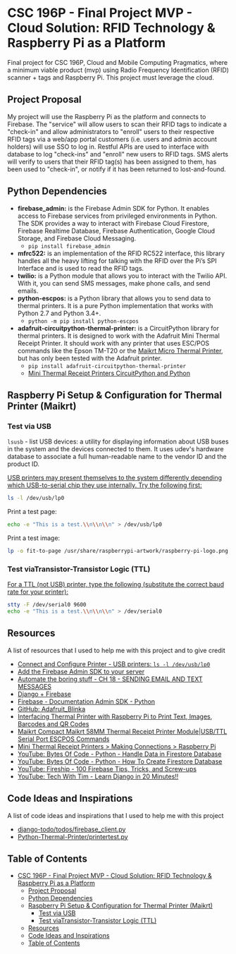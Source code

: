 # CSC 196P - Final Project MVP - Cloud Solution: RFID Technology & Raspberry Pi as a Platform

Final project for CSC 196P, Cloud and Mobile Computing Pragmatics, where a
minimum viable product (mvp) using Radio Frequency Identification (RFID)
scanner + tags and Raspberry Pi. This project must leverage the cloud.

## Project Proposal

My project will use the Raspberry Pi as the platform and connects to Firebase.
The "service" will allow users to scan their RFID tags to indicate a "check-in"
and allow administrators to "enroll" users to their respective RFID tags via a
web/app portal customers (i.e. users and admin account holders) will use SSO to
log in. Restful APIs are used to interface with database to log "check-ins" and
"enroll" new users to RFID tags. SMS alerts will verify to users that their
RFID tag(s) has been assigned to them, has been used to "check-in", or notify
if it has been returned to lost-and-found.

## Python Dependencies

- **firebase_admin:** is the Firebase Admin SDK for Python. It enables access
  to Firebase services from privileged environments in Python. The SDK provides
  a way to interact with Firebase Cloud Firestore, Firebase Realtime Database,
  Firebase Authentication, Google Cloud Storage, and Firebase Cloud Messaging.
  - `pip install firebase_admin`
- **mfrc522:** is an implementation of the RFID RC522 interface, this library
  handles all the heavy lifting for talking with the RFID over the Pi’s SPI
  Interface and is used to read the RFID tags.
- **twilio:** is a Python module that allows you to interact with the Twilio
  API. With it, you can send SMS messages, make phone calls, and send emails.
- **python-escpos:** is a Python library that allows you to send data to
  thermal printers. It is a pure Python implementation that works with Python
  2.7 and Python 3.4+.
  - `python -m pip install python-escpos`
- **adafruit-circuitpython-thermal-printer:** is a CircuitPython library for
  thermal printers. It is designed to work with the Adafruit Mini Thermal
  Receipt Printer. It should work with any printer that uses ESC/POS commands
  like the Epson TM-T20 or the [Maikrt Micro Thermal Printer](https://a.co/d/7SnoBkb),
  but has only been tested with the Adafruit printer.
  - `pip install adafruit-circuitpython-thermal-printer`
  - [Mini Thermal Receipt Printers CircuitPython and Python](https://learn.adafruit.com/mini-thermal-receipt-printer/circuitpython)

## Raspberry Pi Setup & Configuration for Thermal Printer (Maikrt)

### Test via USB

`lsusb` - list USB devices: a utility for displaying information about USB
buses in the system and the devices connected to them. It uses udev's hardware
database to associate a full human-readable name to the vendor ID and the
product ID.

[USB printers may present themselves to the system differently depending which USB-to-serial chip they use internally. Try the following first:](https://learn.adafruit.com/networked-thermal-printer-using-cups-and-raspberry-pi/connect-and-configure-printer#:~:text=USB%20printers%20may%20present%20themselves%20to%20the%20system%20differently%20depending%20which%20USB%2Dto%2Dserial%20chip%20they%20use%20internally.%20Try%20the%20following%20first%3A)

```bash
ls -l /dev/usb/lp0
```

Print a test page:

```bash
echo -e "This is a test.\\n\\n\\n" > /dev/usb/lp0
```

Print a test image:

```bash
lp -o fit-to-page /usr/share/raspberrypi-artwork/raspberry-pi-logo.png
```

### Test viaTransistor-Transistor Logic (TTL)

[For a TTL (not USB) printer, type the following (substitute the correct baud rate for your printer):](<https://learn.adafruit.com/networked-thermal-printer-using-cups-and-raspberry-pi/connect-and-configure-printer#:~:text=For%20a%20TTL%20(not%20USB)%20printer%2C%20type%20the%20following%20(substitute%20the%20correct%20baud%20rate%20for%20your%20printer)%3A>)

```bash
stty -F /dev/serial0 9600
echo -e "This is a test.\\n\\n\\n" > /dev/serial0
```

## Resources

A list of resources that I used to help me with this project and to give credit

- [Connect and Configure Printer - USB printers: `ls -l /dev/usb/lp0`](https://learn.adafruit.com/networked-thermal-printer-using-cups-and-raspberry-pi/connect-and-configure-printer#:~:text=USB%20printers%20may%20present%20themselves%20to%20the%20system%20differently%20depending%20which%20USB%2Dto%2Dserial%20chip%20they%20use%20internally.)
- [Add the Firebase Admin SDK to your server](https://firebase.google.com/docs/admin/setup)
- [Automate the boring stuff - CH 18 - SENDING EMAIL AND TEXT MESSAGES](https://automatetheboringstuff.com/2e/chapter18/)
- [Django + Firebase](https://forum.djangoproject.com/t/django-firebase/16628/2)
- [Firebase - Documentation Admin SDK - Python](https://firebase.google.com/docs/admin/setup#python_1)
- [GitHub: Adafruit_Blinka](https://github.com/adafruit/Adafruit_Blinka)
- [Interfacing Thermal Printer with Raspberry Pi to Print Text, Images, Barcodes and QR Codes](https://circuitdigest.com/microcontroller-projects/thermal-printer-interfacing-with-raspberry-pi-zero-to-print-text-images-and-bar-codes)
- [Maikrt Compact Maikrt 58MM Thermal Receipt Printer Module|USB/TTL Serial Port ESCPOS Commands](https://www.ubuy.co.in/product/7LNB6RM8-maikrt-embedded-58mm-thermal-receipt-printer-mini-printing-module-support-usb-and-ttl-serial-port-es)
- [Mini Thermal Receipt Printers > Making Connections > Raspberry Pi](https://learn.adafruit.com/mini-thermal-receipt-printer/making-connections#to-raspberry-pi-3133486)
- [YouTube: Bytes Of Code - Python - Handle Data in Firestore Database](https://www.youtube.com/watch?v=-jWD-vIyirw&ab_channel=BytesOfCode)
- [YouTube: Bytes Of Code - Python - How To Create Firestore Database](https://www.youtube.com/watch?v=qsFYq_1BQdk&ab_channel=BytesOfCode)
- [YouTube: Fireship - 100 Firebase Tips, Tricks, and Screw-ups](https://youtu.be/iWEgpdVSZyg?si=XHr4D4m5K5Y9vM57&t=1090)
- [YouTube: Tech With Tim - Learn Django in 20 Minutes!!](https://www.youtube.com/watch?v=nGIg40xs9e4&ab_channel=TechWithTim)

## Code Ideas and Inspirations

A list of code ideas and inspirations that I used to help me with this project

- [django-todo/todos/firebase_client.py](https://github.com/saadmk11/django-todo/blob/master/todos/firebase_client.py)
- [Python-Thermal-Printer/printertest.py](https://github.com/adafruit/Python-Thermal-Printer/blob/master/printertest.py)

## Table of Contents

- [CSC 196P - Final Project MVP - Cloud Solution: RFID Technology \& Raspberry Pi as a Platform](#csc-196p---final-project-mvp---cloud-solution-rfid-technology--raspberry-pi-as-a-platform)
  - [Project Proposal](#project-proposal)
  - [Python Dependencies](#python-dependencies)
  - [Raspberry Pi Setup \& Configuration for Thermal Printer (Maikrt)](#raspberry-pi-setup--configuration-for-thermal-printer-maikrt)
    - [Test via USB](#test-via-usb)
    - [Test viaTransistor-Transistor Logic (TTL)](#test-viatransistor-transistor-logic-ttl)
  - [Resources](#resources)
  - [Code Ideas and Inspirations](#code-ideas-and-inspirations)
  - [Table of Contents](#table-of-contents)
